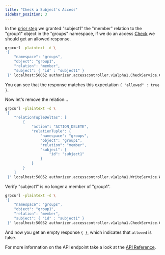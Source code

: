 ```yaml
---
title: "Check a Subject's Access"
sidebar_position: 3
---
```


In the [prior step](./write-relation-tuple) we granted "subject1" the "member" relation to the "group1" object in the "groups" namespace, if we do an access [Check](../api-reference#check) we should get an allowed response.

```sh
grpcurl -plaintext -d \
'{
    "namespace": "groups",
    "object": "group1",
    "relation": "member",
    "subject": { "id" : "subject1" }
 }' localhost:50052 authorizer.accesscontroller.v1alpha1.CheckService.Check
```

You can see that the response matches this expectation `{ "allowed" : true }`.

Now let's remove the relation...

```sh
grpcurl -plaintext -d \
'{
    "relationTupleDeltas": [
        {
            "action": "ACTION_DELETE",
            "relationTuple": {
                "namespace": "groups",
                "object": "group1",
                "relation": "member",
                "subject": {
                    "id": "subject1"
                }
            }
        }
    ]
 }' localhost:50052 authorizer.accesscontroller.v1alpha1.WriteService.WriteRelationTuplesTxn
```

Verify "subject1" is no longer a member of "group1".

```sh
grpcurl -plaintext -d \
'{
    "namespace": "groups",
    "object": "group1",
    "relation": "member",
    "subject": { "id" : "subject1" }
 }' localhost:50052 authorizer.accesscontroller.v1alpha1.CheckService.Check
```

And now you get an empty response `{ }`, which indicates that `allowed` is false.

For more information on the API endpoint take a look at the [API Reference](../api-reference#check).